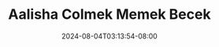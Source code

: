 --- 
title: "Aalisha Colmek Memek Becek"
description: "    Aalisha Colmek Memek Becek   video full  "
date: 2024-08-04T03:13:54-08:00
file_code: "0sike37at864"
draft: false
cover: "gh3xcxg9s9qs0nmw.jpg"
tags: ["Aalisha", "Colmek", "Memek", "Becek", "bokep-indo", "bokep-viral", "bokep-ig"]
length: 3178
fld_id: "1483066"
foldername: "Aalisha  Jenifer"
categories: ["Aalisha  Jenifer"]
views: 0
---